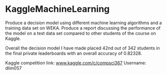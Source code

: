 # KaggleMachineLearning
Produce a decision model using different machine learning algorithms and a training data set on WEKA. Produce a report discussing the performance of the model on a test data set compared to other students of the course on Kaggle.

Overall the decision model I have made placed 42nd out of 342 students in the final private leaderboards with an overall accuracy of 0.82328.

Kaggle competition link: www.kaggle.com/c/compsci367
Username: dlim057
